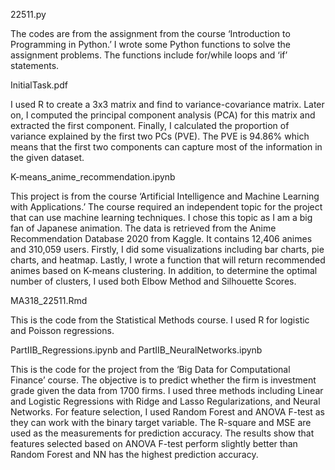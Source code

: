 22511.py

The codes are from the assignment from the course ‘Introduction to Programming in Python.’  I wrote some Python functions to solve the assignment problems. The functions include for/while loops and ‘if’ statements.

InitialTask.pdf

I used R to create a 3x3 matrix and find to variance-covariance matrix. Later on, I computed the principal component analysis (PCA) for this matrix and extracted the first component. Finally, I calculated the proportion of variance explained by the first two PCs (PVE). The PVE is 94.86% which means that the first two components can capture most of the information in the given dataset.

K-means_anime_recommendation.ipynb

This project is from the course ‘Artificial Intelligence and Machine Learning with Applications.’ The course required an independent topic for the project that can use machine learning techniques. I chose this topic as I am a big fan of Japanese animation. The data is retrieved from the Anime Recommendation Database 2020 from Kaggle. It contains 12,406 animes and 310,059 users. Firstly, I did some visualizations including bar charts, pie charts, and heatmap. Lastly, I wrote a function that will return recommended animes based on K-means clustering. In addition, to determine the optimal number of clusters, I used both Elbow Method and Silhouette Scores.

MA318_22511.Rmd

This is the code from the Statistical Methods course. I used R for logistic and Poisson regressions.

PartIIB_Regressions.ipynb and PartIIB_NeuralNetworks.ipynb

This is the code for the project from the ‘Big Data for Computational Finance’ course. The objective is to predict whether the firm is investment grade given the data from 1700 firms. I used three methods including Linear and Logistic Regressions with Ridge and Lasso Regularizations, and Neural Networks. For feature selection, I used Random Forest and ANOVA F-test as they can work with the binary target variable. The R-square and MSE are used as the measurements for prediction accuracy. The results show that features selected based on ANOVA F-test perform slightly better than Random Forest and NN has the highest prediction accuracy.
